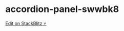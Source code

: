 # accordion-panel-swwbk8

[Edit on StackBlitz ⚡️](https://stackblitz.com/edit/accordion-panel-swwbk8)